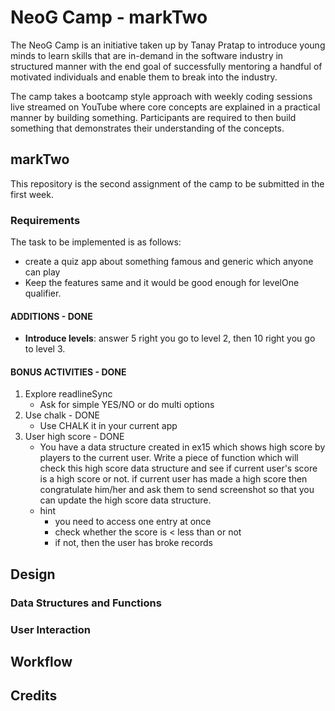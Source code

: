 # NeoG Camp - markTwo

The NeoG Camp is an initiative taken up by Tanay Pratap to introduce young minds to learn skills that are in-demand in the software industry in structured manner with the end goal of successfully mentoring a handful of motivated individuals and enable them to break into the industry.

The camp takes a bootcamp style approach with weekly coding sessions live streamed on YouTube where core concepts are explained in a practical manner by building something. Participants are required to then build something that demonstrates their understanding of the concepts.

## markTwo

This repository is the second assignment of the camp to be submitted in the first week.

### Requirements

The task to be implemented is as follows:

- create a quiz app about something famous and generic which anyone can play
- Keep the features same and it would be good enough for levelOne qualifier.

#### ADDITIONS - DONE

- **Introduce levels**: answer 5 right you go to level 2, then 10 right you go to level 3.

#### BONUS ACTIVITIES - DONE

1. Explore readlineSync
   - Ask for simple YES/NO or do multi options
2. Use chalk - DONE
   - Use CHALK it in your current app
3. User high score - DONE
   - You have a data structure created in ex15 which shows high score by players to the current user. Write a piece of function which will check this high score data structure and see if current user's score is a high score or not. if current user has made a high score then congratulate him/her and ask them to send screenshot so that you can update the high score data structure.
   - hint
     - you need to access one entry at once
     - check whether the score is < less than or not
     - if not, then the user has broke records

## Design

### Data Structures and Functions

### User Interaction

## Workflow

## Credits
